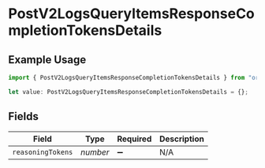 # PostV2LogsQueryItemsResponseCompletionTokensDetails

## Example Usage

```typescript
import { PostV2LogsQueryItemsResponseCompletionTokensDetails } from "orq-poc-typescript-multi-env-version/models/operations";

let value: PostV2LogsQueryItemsResponseCompletionTokensDetails = {};
```

## Fields

| Field              | Type               | Required           | Description        |
| ------------------ | ------------------ | ------------------ | ------------------ |
| `reasoningTokens`  | *number*           | :heavy_minus_sign: | N/A                |